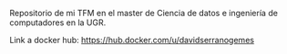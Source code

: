 Repositorio de mi TFM en el master de Ciencia de datos e ingeniería de computadores en la UGR.



Link a docker hub:
https://hub.docker.com/u/davidserranogemes
